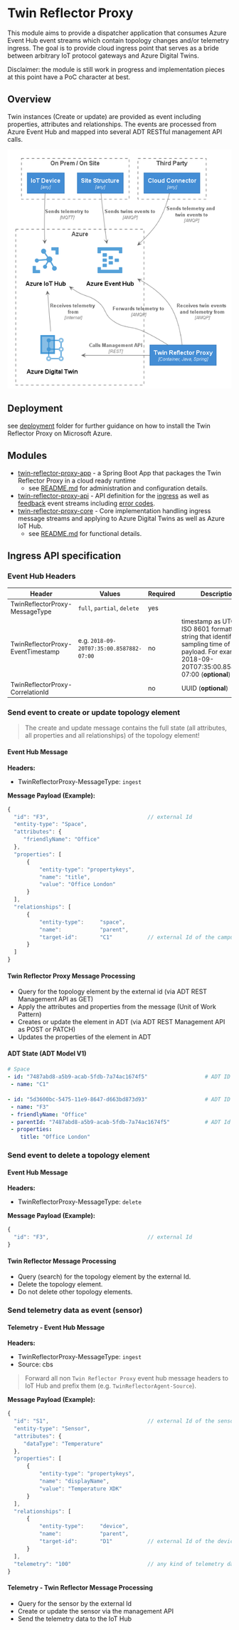 # Twin Reflector Proxy

This module aims to provide a dispatcher application that consumes Azure Event Hub event streams which contain topology changes and/or telemetry ingress. The goal is to provide cloud ingress point that serves as a bride between arbitrary IoT protocol gateways and Azure Digital Twins.

Disclaimer: the module is still work in progress and implementation pieces at this point have a PoC character at best.

## Overview

Twin instances (Create or update) are provided as event including properties, attributes and relationships. The events are processed from Azure Event Hub and mapped into several ADT RESTful management API calls.

![twin-reflector_building-block-view](overview.png)

## Deployment

see [deployment](deployment/azure) folder for further guidance on how to install the Twin Reflector Proxy on Microsoft Azure.

## Modules

- [twin-reflector-proxy-app](twin-reflector-proxy-app) - a Spring Boot App that packages the Twin Reflector Proxy in a cloud ready runtime
  - see [README.md](twin-reflector-proxy-app) for administration and configuration details.
- [twin-reflector-proxy-api](twin-reflector-proxy-api) - API definition for the [ingress](twin-reflector-proxy-api/src/main/java/com/microsoft/twins/reflector/model/IngressMessage.java) as well as [feedback](twin-reflector-proxy-api/src/main/java/com/microsoft/twins/reflector/model/FeedbackMessage.java) event streams including [error codes](twin-reflector-proxy-api/src/main/java/com/microsoft/twins/reflector/model/ErrorCode.java).
- [twin-reflector-proxy-core](twin-reflector-proxy-core) - Core implementation handling ingress message streams and applying to Azure Digital Twins as well as Azure IoT Hub.
  - see [README.md](twin-reflector-proxy-core) for functional details.

## Ingress API specification

### Event Hub Headers

| Header                            | Values                                   | Required | Description                                                                                                                                                        |
| --------------------------------- | ---------------------------------------- | -------- | ------------------------------------------------------------------------------------------------------------------------------------------------------------------ |
| TwinReflectorProxy-MessageType    | `full`, `partial`, `delete`              | yes      |
| TwinReflectorProxy-EventTimestamp | e.g. `2018-09-20T07:35:00.8587882-07:00` | no       | timestamp as UTC as ISO 8601 formatted date string that identifies the sampling time of the payload. For example, 2018-09-20T07:35:00.8587882-07:00 (**optional**) |
| TwinReflectorProxy-CorrelationId  |                                          | no       | UUID (**optional**)                                                                                                                                                |

### Send event to create or update topology element

> The create and update message contains the full state (all attributes, all properties and all relationships) of the topology element!

#### Event Hub Message

**Headers:**

- TwinReflectorProxy-MessageType: `ingest`

**Message Payload (Example):**

```javascript
{
  "id": "F3",                               // external Id
  "entity-type": "Space",
  "attributes": {
     "friendlyName": "Office"
  },
  "properties": [
      {
          "entity-type": "propertykeys",
          "name": "title",
          "value": "Office London"
      }
  ],
  "relationships": [
      {
          "entity-type":     "space",
          "name":            "parent",
          "target-id":       "C1"           // external Id of the campus
      }
  ]
}
```

#### Twin Reflector Proxy Message Processing

- Query for the topology element by the external id (via ADT REST Management API as GET)
- Apply the attributes and properties from the message (Unit of Work Pattern)
- Creates or update the element in ADT (via ADT REST Management API as POST or PATCH)
- Updates the properties of the element in ADT

#### ADT State (ADT Model V1)

```yaml
# Space
- id: "7487abd8-a5b9-acab-5fdb-7a74ac1674f5"                  # ADT ID
 - name: "C1"

- id: "5d3600bc-5475-11e9-8647-d663bd873d93"                  # ADT ID
 - name: "F3"
 - friendlyName: "Office"
 - parentId: "7487abd8-a5b9-acab-5fdb-7a74ac1674f5"           # ADT Id parent
 - properties:
    title: "Office London"
```

### Send event to delete a topology element

#### Event Hub Message

**Headers:**

- TwinReflectorProxy-MessageType: `delete`

**Message Payload (Example):**

```javascript
{
  "id": "F3",                               // external Id
}
```

#### Twin Reflector Message Processing

- Query (search) for the topology element by the external Id.
- Delete the topology element.
- Do not delete other topology elements.

### Send telemetry data as event (sensor)

#### Telemetry - Event Hub Message

**Headers:**

- TwinReflectorProxy-MessageType: `ingest`
- Source: cbs

> Forward all non `Twin Reflector Proxy` event hub message headers to IoT Hub and prefix them (e.g. `TwinReflectorAgent-Source`).

**Message Payload (Example):**

```javascript
{
  "id": "S1",                               // external Id of the sensor (point)
  "entity-type": "Sensor",
  "attributes": {
     "dataType": "Temperature"
  },
  "properties": [
      {
          "entity-type": "propertykeys",
          "name": "displayName",
          "value": "Temperature XDK"
      }
  ],
  "relationships": [
      {
          "entity-type":     "device",
          "name":            "parent",
          "target-id":       "D1"           // external Id of the device (equipment)
      }
  ],
  "telemetry": "100"                        // any kind of telemetry data
}
```

#### Telemetry - Twin Reflector Message Processing

- Query for the sensor by the external Id
- Create or update the sensor via the management API
- Send the telemetry data to the IoT Hub
